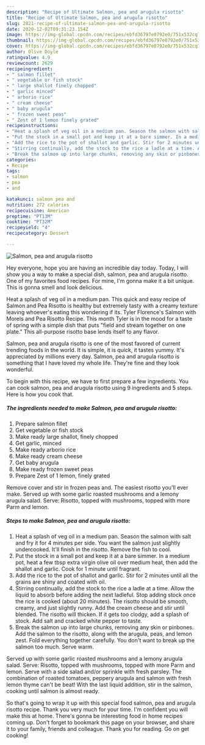 ```yaml
---
description: "Recipe of Ultimate Salmon, pea and arugula risotto"
title: "Recipe of Ultimate Salmon, pea and arugula risotto"
slug: 2821-recipe-of-ultimate-salmon-pea-and-arugula-risotto
date: 2020-12-02T09:31:23.154Z
image: https://img-global.cpcdn.com/recipes/ebfd36797e0792e0/751x532cq70/salmon-pea-and-arugula-risotto-recipe-main-photo.jpg
thumbnail: https://img-global.cpcdn.com/recipes/ebfd36797e0792e0/751x532cq70/salmon-pea-and-arugula-risotto-recipe-main-photo.jpg
cover: https://img-global.cpcdn.com/recipes/ebfd36797e0792e0/751x532cq70/salmon-pea-and-arugula-risotto-recipe-main-photo.jpg
author: Olive Doyle
ratingvalue: 4.9
reviewcount: 2629
recipeingredient:
- " salmon fillet"
- " vegetable or fish stock"
- " large shallot finely chopped"
- " garlic minced"
- " arborio rice"
- " cream cheese"
- " baby arugula"
- " frozen sweet peas"
- " Zest of 1 lemon finely grated"
recipeinstructions:
- "Heat a splash of veg oil in a medium pan. Season the salmon with salt and fry it for 4 minutes per side. You want the salmon just slightly undercooked. It&#39;ll finish in the risotto. Remove the fish to cool."
- "Put the stock in a small pot and keep it at a bare simmer. In a medium pot, heat a few tbsp extra virgin olive oil over medium heat, then add the shallot and garlic. Cook for 1 minute until fragrant."
- "Add the rice to the pot of shallot and garlic. Stir for 2 minutes until all the grains are shiny and coated with oil."
- "Stirring continually, add the stock to the rice a ladle at a time. Allow the liquid to absorb before adding the next ladleful. Stop adding stock once the rice is cooked (about 20 minutes). The risotto should be smooth, creamy, and just slightly runny. Add the cream cheese and stir until blended. The risotto will thicken. If it gets too clodgy, add a splash of stock. Add salt and cracked white pepper to taste."
- "Break the salmon up into large chunks, removing any skin or pinbones. Add the salmon to the risotto, along with the arugula, peas, and lemon zest. Fold everything together carefully. You don&#39;t want to break up the salmon too much. Serve warm."
categories:
- Recipe
tags:
- salmon
- pea
- and

katakunci: salmon pea and 
nutrition: 272 calories
recipecuisine: American
preptime: "PT13M"
cooktime: "PT32M"
recipeyield: "4"
recipecategory: Dessert

---
```



![Salmon, pea and arugula risotto](https://img-global.cpcdn.com/recipes/ebfd36797e0792e0/751x532cq70/salmon-pea-and-arugula-risotto-recipe-main-photo.jpg)

Hey everyone, hope you are having an incredible day today. Today, I will show you a way to make a special dish, salmon, pea and arugula risotto. One of my favorites food recipes. For mine, I'm gonna make it a bit unique. This is gonna smell and look delicious.

Heat a splash of veg oil in a medium pan. This quick and easy recipe of Salmon and Pea Risotto is healthy but extremely tasty with a creamy texture leaving whoever&#39;s eating this wondering if its. Tyler Florence&#39;s Salmon with Morels and Pea Risotto Recipe. This month Tyler is in the mood for a taste of spring with a simple dish that puts &#34;field and stream together on one plate.&#34; This all-purpose risotto base lends itself to any flavor.

Salmon, pea and arugula risotto is one of the most favored of current trending foods in the world. It is simple, it is quick, it tastes yummy. It's appreciated by millions every day. Salmon, pea and arugula risotto is something that I have loved my whole life. They're fine and they look wonderful.


To begin with this recipe, we have to first prepare a few ingredients. You can cook salmon, pea and arugula risotto using 9 ingredients and 5 steps. Here is how you cook that.

<!--inarticleads1-->

##### The ingredients needed to make Salmon, pea and arugula risotto:

1. Prepare  salmon fillet
1. Get  vegetable or fish stock
1. Make ready  large shallot, finely chopped
1. Get  garlic, minced
1. Make ready  arborio rice
1. Make ready  cream cheese
1. Get  baby arugula
1. Make ready  frozen sweet peas
1. Prepare  Zest of 1 lemon, finely grated


Remove cover and stir in frozen peas and. The easiest risotto you&#39;ll ever make. Served up with some garlic roasted mushrooms and a lemony arugula salad. Serve: Risotto, topped with mushrooms, topped with more Parm and lemon. 

<!--inarticleads2-->

##### Steps to make Salmon, pea and arugula risotto:

1. Heat a splash of veg oil in a medium pan. Season the salmon with salt and fry it for 4 minutes per side. You want the salmon just slightly undercooked. It&#39;ll finish in the risotto. Remove the fish to cool.
1. Put the stock in a small pot and keep it at a bare simmer. In a medium pot, heat a few tbsp extra virgin olive oil over medium heat, then add the shallot and garlic. Cook for 1 minute until fragrant.
1. Add the rice to the pot of shallot and garlic. Stir for 2 minutes until all the grains are shiny and coated with oil.
1. Stirring continually, add the stock to the rice a ladle at a time. Allow the liquid to absorb before adding the next ladleful. Stop adding stock once the rice is cooked (about 20 minutes). The risotto should be smooth, creamy, and just slightly runny. Add the cream cheese and stir until blended. The risotto will thicken. If it gets too clodgy, add a splash of stock. Add salt and cracked white pepper to taste.
1. Break the salmon up into large chunks, removing any skin or pinbones. Add the salmon to the risotto, along with the arugula, peas, and lemon zest. Fold everything together carefully. You don&#39;t want to break up the salmon too much. Serve warm.


Served up with some garlic roasted mushrooms and a lemony arugula salad. Serve: Risotto, topped with mushrooms, topped with more Parm and lemon. Serve with a side salad and/or sprinkle with fresh parsley. The combination of roasted tomatoes, peppery arugula and salmon with fresh lemon thyme can&#39;t be beat! With the last liquid addition, stir in the salmon, cooking until salmon is almost ready. 

So that's going to wrap it up with this special food salmon, pea and arugula risotto recipe. Thank you very much for your time. I'm confident you will make this at home. There's gonna be interesting food in home recipes coming up. Don't forget to bookmark this page on your browser, and share it to your family, friends and colleague. Thank you for reading. Go on get cooking!
